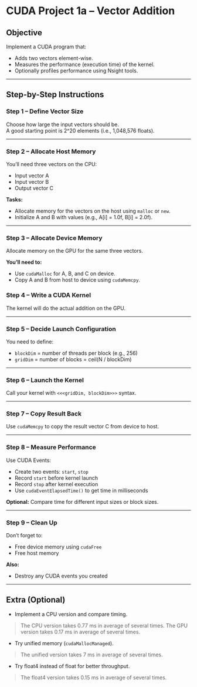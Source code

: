 # CUDA Project 1a – Vector Addition

## Objective

Implement a CUDA program that:

- Adds two vectors element-wise.
- Measures the performance (execution time) of the kernel.
- Optionally profiles performance using Nsight tools.

---

## Step-by-Step Instructions

### Step 1 – Define Vector Size

Choose how large the input vectors should be.  
A good starting point is 2^20 elements (i.e., 1,048,576 floats).

---

### Step 2 – Allocate Host Memory

You’ll need three vectors on the CPU:

- Input vector A
- Input vector B
- Output vector C

**Tasks:**

- Allocate memory for the vectors on the host using `malloc` or `new`.
- Initialize A and B with values (e.g., A[i] = 1.0f, B[i] = 2.0f).

---

### Step 3 – Allocate Device Memory

Allocate memory on the GPU for the same three vectors.

**You’ll need to:**

- Use `cudaMalloc` for A, B, and C on device.
- Copy A and B from host to device using `cudaMemcpy`.

### Step 4 – Write a CUDA Kernel

The kernel will do the actual addition on the GPU.

---

### Step 5 – Decide Launch Configuration

You need to define:

- `blockDim` = number of threads per block (e.g., 256)
- `gridDim` = number of blocks = ceil(N / blockDim)

---

### Step 6 – Launch the Kernel

Call your kernel with `<<<gridDim, blockDim>>>` syntax.

---

### Step 7 – Copy Result Back

Use `cudaMemcpy` to copy the result vector C from device to host.

---

### Step 8 – Measure Performance

Use CUDA Events:

- Create two events: `start`, `stop`
- Record `start` before kernel launch
- Record `stop` after kernel execution
- Use `cudaEventElapsedTime()` to get time in milliseconds

**Optional:** Compare time for different input sizes or block sizes.

---

### Step 9 – Clean Up

Don’t forget to:

- Free device memory using `cudaFree`
- Free host memory

**Also:**

- Destroy any CUDA events you created

---

## Extra (Optional)

- Implement a CPU version and compare timing.
> The CPU version takes 0.77 ms in average of several times.
> The GPU version takes 0.17 ms in average of several times.
- Try unified memory (`cudaMallocManaged`).
> The unified version takes 7 ms in average of several times.
- Try float4 instead of float for better throughput.
> The float4 version takes 0.15 ms in average of several times.